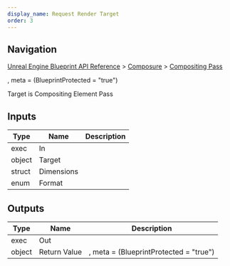 ```yaml
---
display_name: Request Render Target
order: 3
---
```

## Navigation

[Unreal Engine Blueprint API Reference](https://dev.epicgames.com/documentation/en-us/unreal-engine/BlueprintAPI) > [Composure](https://dev.epicgames.com/documentation/en-us/unreal-engine/BlueprintAPI/Composure) > [Compositing Pass](https://dev.epicgames.com/documentation/en-us/unreal-engine/BlueprintAPI/Composure/CompositingPass)

, meta = (BlueprintProtected = "true")

Target is Compositing Element Pass

## Inputs

| Type | Name | Description |
| --- | --- | --- |
| exec | In |  |
| object | Target |  |
| struct | Dimensions |  |
| enum | Format |  |

## Outputs

| Type | Name | Description |
| --- | --- | --- |
| exec | Out |  |
| object | Return Value | , meta = (BlueprintProtected = "true") |
